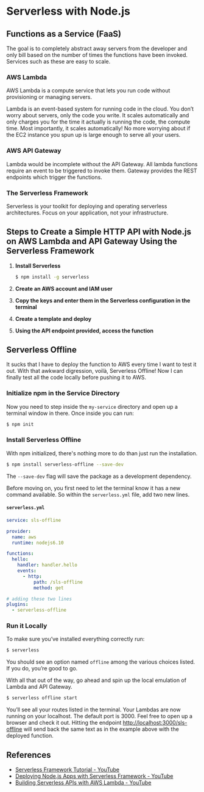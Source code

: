 # Serverless with Node.js

## Functions as a Service (FaaS)

The goal is to completely abstract away servers from the developer and only bill based on the number of times the functions have been invoked. Services such as these are easy to scale.

### AWS Lambda
AWS Lambda is a compute service that lets you run code without provisioning or managing servers.

Lambda is an event-based system for running code in the cloud. You don’t worry about servers, only the code you write. It scales automatically and only charges you for the time it actually is running the code, the compute time. Most importantly, it scales automatically! No more worrying about if the EC2 instance you spun up is large enough to serve all your users.

### AWS API Gateway
Lambda would be incomplete without the API Gateway. All lambda functions require an event to be triggered to invoke them. Gateway provides the REST endpoints which trigger the functions.

### The Serverless Framework
Serverless is your toolkit for deploying and operating serverless architectures. Focus on your application, not your infrastructure.

## Steps to Create a Simple HTTP API with Node.js on AWS Lambda and API Gateway Using the Serverless Framework

1. **Install Serverless**
    ```sh
    $ npm install -g serverless
    ```

2. **Create an AWS account and IAM user**

3. **Copy the keys and enter them in the Serverless configuration in the terminal**

4. **Create a template and deploy**

5. **Using the API endpoint provided, access the function**

## Serverless Offline
It sucks that I have to deploy the function to AWS every time I want to test it out. With that awkward digression, voilà, Serverless Offline! Now I can finally test all the code locally before pushing it to AWS.

### Initialize npm in the Service Directory
Now you need to step inside the `my-service` directory and open up a terminal window in there. Once inside you can run:
```sh
$ npm init
```

### Install Serverless Offline
With npm initialized, there's nothing more to do than just run the installation.
```sh
$ npm install serverless-offline --save-dev
```
The `--save-dev` flag will save the package as a development dependency.

Before moving on, you first need to let the terminal know it has a new command available. So within the `serverless.yml` file, add two new lines.

#### `serverless.yml`
```yaml
service: sls-offline

provider:
  name: aws
  runtime: nodejs6.10

functions:
  hello:
    handler: handler.hello
    events:
      - http:
          path: /sls-offline
          method: get

# adding these two lines
plugins:
  - serverless-offline
```

### Run it Locally
To make sure you’ve installed everything correctly run:
```sh
$ serverless
```
You should see an option named `offline` among the various choices listed. If you do, you’re good to go.

With all that out of the way, go ahead and spin up the local emulation of Lambda and API Gateway.
```sh
$ serverless offline start
```
You’ll see all your routes listed in the terminal. Your Lambdas are now running on your localhost. The default port is 3000. Feel free to open up a browser and check it out. Hitting the endpoint [http://localhost:3000/sls-offline](http://localhost:3000/sls-offline) will send back the same text as in the example above with the deployed function.

## References
- [Serverless Framework Tutorial - YouTube](https://youtu.be/AgOmeANl3ls?feature=shared)
- [Deploying Node.js Apps with Serverless Framework - YouTube](https://youtu.be/VvYADzRwJK8?feature=shared)
- [Building Serverless APIs with AWS Lambda - YouTube](https://youtu.be/90pVRK49AQM?feature=shared)